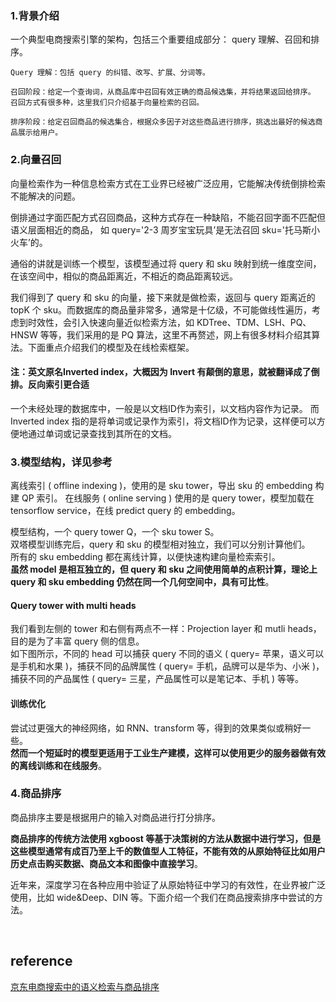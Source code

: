### 1.背景介绍
一个典型电商搜索引擎的架构，包括三个重要组成部分： query 理解、召回和排序。
```
Query 理解：包括 query 的纠错、改写、扩展、分词等。

召回阶段：给定一个查询词，从商品库中召回有效正确的商品候选集，并将结果返回给排序。
召回方式有很多种，这里我们只介绍基于向量检索的召回。

排序阶段：给定召回商品的候选集合，根据众多因子对这些商品进行排序，挑选出最好的候选商品展示给用户。
```

### 2.向量召回
向量检索作为一种信息检索方式在工业界已经被广泛应用，它能解决传统倒排检索不能解决的问题。  

倒排通过字面匹配方式召回商品，这种方式存在一种缺陷，不能召回字面不匹配但语义层面相近的商品， 如 query='2-3 周岁宝宝玩具’是无法召回 sku='托马斯小火车’的。

通俗的讲就是训练一个模型，该模型通过将 query 和 sku 映射到统一维度空间，在该空间中，相似的商品距离近，不相近的商品距离较远。

我们得到了 query 和 sku 的向量，接下来就是做检索，返回与 query 距离近的 topK 个 sku。而数据库的商品量非常多，通常是十亿级，不可能做线性遍历，考虑到时效性，会引入快速向量近似检索方法，如 KDTree、TDM、LSH、PQ、HNSW 等等，我们采用的是 PQ 算法，这里不再赘述，网上有很多材料介绍其算法。下面重点介绍我们的模型及在线检索框架。

#### 注：英文原名Inverted index，大概因为 Invert 有颠倒的意思，就被翻译成了倒排。反向索引更合适
一个未经处理的数据库中，一般是以文档ID作为索引，以文档内容作为记录。
而Inverted index 指的是将单词或记录作为索引，将文档ID作为记录，这样便可以方便地通过单词或记录查找到其所在的文档。

### 3.模型结构，详见参考
离线索引 ( offline indexing )，使用的是 sku tower，导出 sku 的 embedding 构建 QP 索引。
在线服务 ( online serving ) 使用的是 query tower，模型加载在 tensorflow service，在线 predict query 的 embedding。

模型结构，一个 query tower Q，一个 sku tower S。  
双塔模型训练完后，query 和 sku 的模型相对独立，我们可以分别计算他们。  
所有的 sku embedding 都在离线计算，以便快速构建向量检索索引。  
**虽然 model 是相互独立的，但 query 和 sku 之间使用简单的点积计算，理论上 query 和 sku embedding 仍然在同一个几何空间中，具有可比性**。

#### Query tower with multi heads
我们看到左侧的 tower 和右侧有两点不一样：Projection layer 和 mutli heads，目的是为了丰富 query 侧的信息。  
如下图所示，不同的 head 可以捕获 query 不同的语义 ( query= 苹果，语义可以是手机和水果 )，捕获不同的品牌属性 ( query= 手机，品牌可以是华为、小米 )，捕获不同的产品属性 ( query= 三星，产品属性可以是笔记本、手机 ) 等等。
#### 训练优化
尝试过更强大的神经网络，如 RNN、transform 等，得到的效果类似或稍好一些。  
**然而一个短延时的模型更适用于工业生产建模，这样可以使用更少的服务器做有效的离线训练和在线服务**。

### 4.商品排序
商品排序主要是根据用户的输入对商品进行打分排序。

**商品排序的传统方法使用 xgboost 等基于决策树的方法从数据中进行学习，但是这些模型通常有成百乃至上千的数值型人工特征，不能有效的从原始特征比如用户历史点击购买数据、商品文本和图像中直接学习**。  

近年来，深度学习在各种应用中验证了从原始特征中学习的有效性，在业界被广泛使用，比如 wide&Deep、DIN 等。下面介绍一个我们在商品搜索排序中尝试的方法。



&nbsp;
## reference
[京东电商搜索中的语义检索与商品排序](https://www.infoq.cn/article/pbWjRdjjShU2JuzClCeU?utm_source=related_read_bottom&utm_medium=article)
